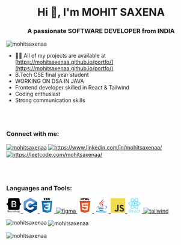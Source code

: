 

<h1 align="center">Hi 👋, I'm MOHIT SAXENA</h1>
<h3 align="center">A passionate SOFTWARE DEVELOPER from INDIA</h3>

<p align="left"> <img src="https://komarev.com/ghpvc/?username=mohitsaxenaa&label=Profile%20views&color=0e75b6&style=flat" alt="mohitsaxenaa" /> </p>

- 👨‍💻 All of my projects are available at [https://mohitsaxenaa.github.io/portfo/](https://mohitsaxenaa.github.io/portfo/)
- B.Tech CSE final year student
- WORKING ON DSA IN JAVA
- Frontend developer skilled in React & Tailwind
- Coding enthusiast
- Strong communication skills
<br>
<br>
<h3 align="left">Connect with me:</h3>
<p align="left">
<a href="https://twitter.com/mohitsaxenaa" target="blank"><img align="center" src="https://raw.githubusercontent.com/rahuldkjain/github-profile-readme-generator/master/src/images/icons/Social/twitter.svg" alt="mohitsaxenaa" height="30" width="40" /></a>
<a href="https://linkedin.com/in/https://www.linkedin.com/in/mohitsaxenaa/" target="blank"><img align="center" src="https://raw.githubusercontent.com/rahuldkjain/github-profile-readme-generator/master/src/images/icons/Social/linked-in-alt.svg" alt="https://www.linkedin.com/in/mohitsaxenaa/" height="30" width="40" /></a>
<a href="https://www.leetcode.com/https://leetcode.com/mohitsaxenaa/" target="blank"><img align="center" src="https://raw.githubusercontent.com/rahuldkjain/github-profile-readme-generator/master/src/images/icons/Social/leet-code.svg" alt="https://leetcode.com/mohitsaxenaa/" height="30" width="40" /></a>
</p>

<br>
<br>


<h3 align="left">Languages and Tools:</h3>
<p align="left"> <a href="https://getbootstrap.com" target="_blank" rel="noreferrer"> <img src="https://raw.githubusercontent.com/devicons/devicon/master/icons/bootstrap/bootstrap-plain-wordmark.svg" alt="bootstrap" width="40" height="40"/> </a> <a href="https://www.w3schools.com/cpp/" target="_blank" rel="noreferrer"> <img src="https://raw.githubusercontent.com/devicons/devicon/master/icons/cplusplus/cplusplus-original.svg" alt="cplusplus" width="40" height="40"/> </a> <a href="https://www.w3schools.com/css/" target="_blank" rel="noreferrer"> <img src="https://raw.githubusercontent.com/devicons/devicon/master/icons/css3/css3-original-wordmark.svg" alt="css3" width="40" height="40"/> </a> <a href="https://www.figma.com/" target="_blank" rel="noreferrer"> <img src="https://www.vectorlogo.zone/logos/figma/figma-icon.svg" alt="figma" width="40" height="40"/> </a> <a href="https://www.w3.org/html/" target="_blank" rel="noreferrer"> <img src="https://raw.githubusercontent.com/devicons/devicon/master/icons/html5/html5-original-wordmark.svg" alt="html5" width="40" height="40"/> </a> <a href="https://www.java.com" target="_blank" rel="noreferrer"> <img src="https://raw.githubusercontent.com/devicons/devicon/master/icons/java/java-original.svg" alt="java" width="40" height="40"/> </a> <a href="https://developer.mozilla.org/en-US/docs/Web/JavaScript" target="_blank" rel="noreferrer"> <img src="https://raw.githubusercontent.com/devicons/devicon/master/icons/javascript/javascript-original.svg" alt="javascript" width="40" height="40"/> </a> <a href="https://reactjs.org/" target="_blank" rel="noreferrer"> <img src="https://raw.githubusercontent.com/devicons/devicon/master/icons/react/react-original-wordmark.svg" alt="react" width="40" height="40"/> </a> <a href="https://tailwindcss.com/" target="_blank" rel="noreferrer"> <img src="https://www.vectorlogo.zone/logos/tailwindcss/tailwindcss-icon.svg" alt="tailwind" width="40" height="40"/> </a> </p>

<p><img align="left" src="https://github-readme-stats.vercel.app/api/top-langs?username=mohitsaxenaa&show_icons=true&locale=en&layout=compact" alt="mohitsaxenaa" /></p>

<p>&nbsp;<img align="center" src="https://github-readme-stats.vercel.app/api?username=mohitsaxenaa&show_icons=true&locale=en" alt="mohitsaxenaa" /></p>

<p><img align="center" src="https://github-readme-streak-stats.herokuapp.com/?user=mohitsaxenaa&" alt="mohitsaxenaa" /></p>





<!--
**mohitsaxenaa/mohitsaxenaa** is a ✨ _special_ ✨ repository because its `README.md` (this file) appears on your GitHub profile.

Here are some ideas to get you started:

- 🔭 I’m currently working on ... 
- 🌱 I’m currently learning ... JavaScript
- 👯 I’m looking to collaborate on ... Projects
- 🤔 I’m looking for help with ... DSA
- 💬 Ask me about ... Anything
- 📫 How to reach me: ... Twitter, Instagram
- 😄 Pronouns: ... 
- ⚡ Fun fact: ... I am done
-->
